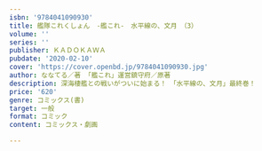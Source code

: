 ```yaml
---
isbn: '9784041090930'
title: 艦隊これくしょん　‐艦これ‐　水平線の、文月　（3）
volume: ''
series: ''
publisher: ＫＡＤＯＫＡＷＡ
pubdate: '2020-02-10'
cover: 'https://cover.openbd.jp/9784041090930.jpg'
author: ななてる／著 「艦これ」運営鎮守府／原著
description: 深海棲艦との戦いがついに始まる！　「水平線の、文月」最終巻！
price: '620'
genre: コミックス(書)
target: 一般
format: コミック
content: コミックス・劇画

---
```


